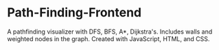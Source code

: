# Path-Finding-Frontend
A pathfinding visualizer with DFS, BFS, A*, Dijkstra's. Includes walls and weighted nodes in the graph. Created with JavaScript, HTML, and CSS.
